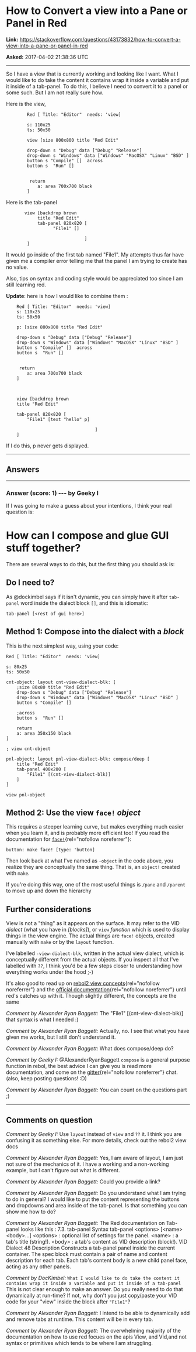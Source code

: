# How to Convert a view into a Pane or Panel in Red

**Link:**
<https://stackoverflow.com/questions/43173832/how-to-convert-a-view-into-a-pane-or-panel-in-red>

**Asked:** 2017-04-02 21:38:36 UTC

------------------------------------------------------------------------

So I have a view that is currently working and looking like I want. What
I would like to do take the content it contains wrap it inside a
variable and put it inside of a tab-panel. To do this, I believe I need
to convert it to a panel or some such. But I am not really sure how.

Here is the view,

            Red [ Title: "Editor"  needs: 'view]

            s: 110x25
            ts: 50x50

            view [size 800x800 title "Red Edit"

            drop-down s "Debug" data ["Debug" "Release"] 
            drop-down s "Windows" data ["Windows" "MacOSX" "Linux" "BSD" ] 
            button s "Compile" []  across
            button s  "Run" []


             return
                a: area 700x700 black
            ]

Here is the tab-panel

           view [backdrop brown
                title "Red Edit"
                tab-panel 820x820 [
                      "File1" []

                                  ]
            ]

It would go inside of the first tab named \"File1\". My attempts thus
far have given me a compiler error telling me that the panel I am trying
to create has no value.

Also, tips on syntax and coding style would be appreciated too since I
am still learning red.

**Update**: here is how I would like to combine them :

        Red [ Title: "Editor"  needs: 'view]
        s: 110x25
        ts: 50x50

        p: [size 800x800 title "Red Edit"

        drop-down s "Debug" data ["Debug" "Release"] 
        drop-down s "Windows" data ["Windows" "MacOSX" "Linux" "BSD" ] 
        button s "Compile" []  across
        button s  "Run" []


         return
            a: area 700x700 black
        ]



        view [backdrop brown
        title "Red Edit"

        tab-panel 820x820 [
            "File1" [text "hello" p]

                                      ]
        ]

If I do this, p never gets displayed.

------------------------------------------------------------------------

## Answers

------------------------------------------------------------------------

### Answer (score: 1) --- by Geeky I

If I was going to make a guess about your intentions, I think your real
question is:

# How can I compose and glue GUI stuff together?

There are several ways to do this, but the first thing you should ask
is:

## Do I need to?

As \@dockimbel says if it isn\'t dynamic, you can simply have it after
`tab-panel` word inside the dialect block `[]`, and this is idiomatic:

    tab-panel [<rest of gui here>]

## Method 1: Compose into the dialect with a *block*

This is the next simplest way, using your code:

    Red [ Title: "Editor"  needs: 'view]

    s: 80x25
    ts: 50x50

    cnt-object: layout cnt-view-dialect-blk: [
        ;size 80x80 title "Red Edit"
        drop-down s "Debug" data ["Debug" "Release"] 
        drop-down s "Windows" data ["Windows" "MacOSX" "Linux" "BSD" ] 
        button s "Compile" []

        ;across
        button s  "Run" []

        return
        a: area 350x150 black
    ]

    ; view cnt-object

    pnl-object: layout pnl-view-dialect-blk: compose/deep [
        title "Red Edit"
        tab-panel 400x200 [
            "File1" [(cnt-view-dialect-blk)]
        ]
    ]

    view pnl-object

## Method 2: Use the view `face!` *object*

This requires a steeper learning curve, but makes everything much easier
when you learn it, and is probably more efficient too! If you read the
documentation for
[`face!`](https://doc.red-lang.org/en/view.html#_face_object){rel="nofollow noreferrer"}:

    button: make face! [type: 'button]

Then look back at what I\'ve named as `-object` in the code above, you
realize they are conceptually the same thing. That is, an `object!`
created with `make`.

If you\'re doing this way, one of the most useful things is `/pane` and
`/parent` to move up and down the hierarchy

## Further considerations

View is not a \"thing\" as it appears on the surface. It may refer to
the VID *dialect* (what you have in *\[blocks\]*), or `view` *function*
which is used to display things in the view engine. The actual things
are `face!` objects, created manually with `make` or by the `layout`
function.

I\'ve labelled `-view-dialect-blk`, written in the actual view dialect,
which is conceptually different from the actual objects. If you inspect
all that I\'ve labelled with `??`, I think you\'d be a few steps closer
to understanding how everything works under the hood ;-)

It\'s also good to read up on [rebol2 view
concepts](https://www.cis.upenn.edu/~matuszek/Concise%20Guides/Concise%20Rebol-View.html){rel="nofollow noreferrer"}
and the [official
documentation](https://duckduckgo.com/?q=rebol%20view%20docs%20site%3Arebol.com&t=ffsb&ia=web){rel="nofollow noreferrer"}
until red\'s catches up with it. Though slightly different, the concepts
are the same

*Comment by Alexander Ryan Baggett:* The \"File1\"
\[(cnt-view-dialect-blk)\] that syntax is what I needed :)

*Comment by Alexander Ryan Baggett:* Actually, no. I see that what you
have given me works, but I still don\'t understand it.

*Comment by Alexander Ryan Baggett:* What does compose/deep do?

*Comment by Geeky I:* \@AlexanderRyanBaggett `compose` is a general
purpose function in rebol, the best advice I can give you is read more
documentation, and come on the
[gitter](https://gitter.im/red/help){rel="nofollow noreferrer"} chat.
(also, keep posting questions! :D)

*Comment by Alexander Ryan Baggett:* You can count on the questions part
;)

------------------------------------------------------------------------

## Comments on question

*Comment by Geeky I:* Use `layout` instead of `view` and `??` it. I
think you are confusing it as something else. For more details, check
out the rebol2 view docs

*Comment by Alexander Ryan Baggett:* Yes, I am aware of layout, I am
just not sure of the mechanics of it. I have a working and a non-working
example, but I can\'t figure out what is different.

*Comment by Alexander Ryan Baggett:* Could you provide a link?

*Comment by Alexander Ryan Baggett:* Do you understand what I am trying
to do in general? I would like to put the content representing the
buttons and dropdowns and area inside of the tab-panel. Is that
something you can show me how to do?

*Comment by Alexander Ryan Baggett:* The Red documentation on Tab-panel
looks like this : 7.3. tab-panel Syntax tab-panel \<options\> \[\<name\>
\<body\>\...\] \<options\> : optional list of settings for the panel.
\<name\> : a tab\'s title (string!). \<body\> : a tab\'s content as VID
description (block!). VID Dialect 48 Description Constructs a tab-panel
panel inside the current container. The spec block must contain a pair
of name and content description for each tab. Each tab's content body is
a new child panel face, acting as any other panels.

*Comment by DocKimbel:*
`What I would like to do take the content it contains wrap it inside a variable and put it inside of a tab-panel`
This is not clear enough to make an answer. Do you really need to do
that dynamically at run-time? If not, why don\'t you just copy/paste
your VID code for your \"view\" inside the block after `"File1"`?

*Comment by Alexander Ryan Baggett:* I intend to be able to dynamically
add and remove tabs at runtime. This content will be in every tab.

*Comment by Alexander Ryan Baggett:* The overwhelming majority of the
documentation on how to use red focues on the apis View, and Vid,and not
syntax or primitives which tends to be where I am struggling.
